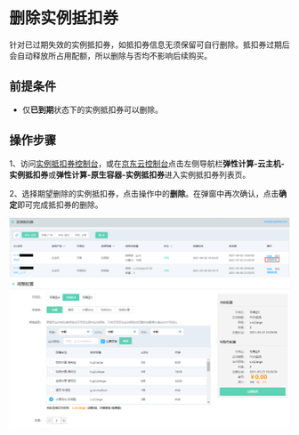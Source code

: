 # 删除实例抵扣券

针对已过期失效的实例抵扣券，如抵扣券信息无须保留可自行删除。抵扣券过期后会自动释放所占用配额，所以删除与否均不影响后续购买。

## 前提条件
* 仅**已到期**状态下的实例抵扣券可以删除。

## 操作步骤
1、访问[实例抵扣券控制台](https://cns-console.jdcloud.com/host/instancevoucher/list)，或在[京东云控制台](https://console.jdcloud.com/overview)点击左侧导航栏**弹性计算-云主机-实例抵扣券**或**弹性计算-原生容器-实例抵扣券**进入实例抵扣券列表页。<br>

2、选择期望删除的实例抵扣券，点击操作中的**删除**。在弹窗中再次确认，点击**确定**即可完成抵扣券的删除。
<div align="left"><img src="../../../../../image/vm/iv-manage0b.png" width="1000"></div>
<div align="left"><img src="../../../../../image/vm/iv-manage0a.png" width="1000"></div>
